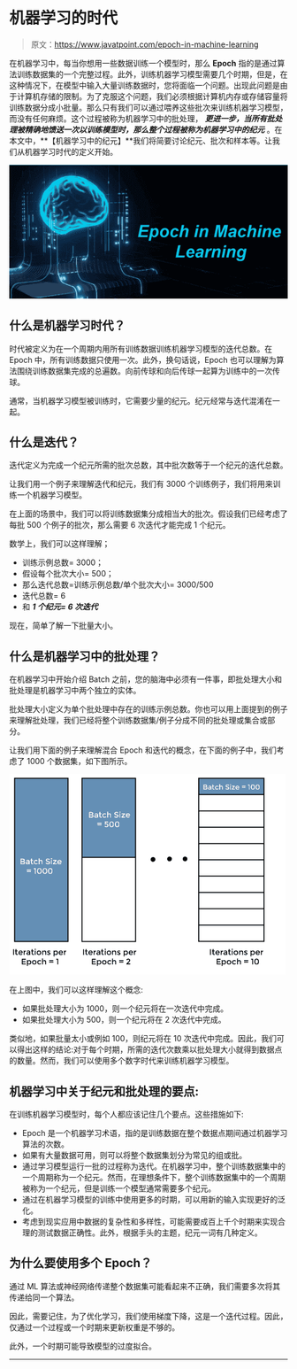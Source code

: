 # 机器学习的时代

> 原文：<https://www.javatpoint.com/epoch-in-machine-learning>

在机器学习中，每当你想用一些数据训练一个模型时，那么 **Epoch** 指的是通过算法训练数据集的一个完整过程。此外，训练机器学习模型需要几个时期，但是，在这种情况下，在模型中输入大量训练数据时，您将面临一个问题。出现此问题是由于计算机存储的限制。为了克服这个问题，我们必须根据计算机内存或存储容量将训练数据分成小批量。那么只有我们可以通过喂养这些批次来训练机器学习模型，而没有任何麻烦。这个过程被称为机器学习中的批处理， ***更进一步，当所有批处理被精确地馈送一次以训练模型时，那么整个过程被称为机器学习中的纪元*** 。在本文中，**【机器学习中的纪元】**我们将简要讨论纪元、批次和样本等。让我们从机器学习时代的定义开始。

![Epoch in Machine Learning](img/909c53063f3d4b58849cb671e5c64377.png)

## 什么是机器学习时代？

时代被定义为在一个周期内用所有训练数据训练机器学习模型的迭代总数。在 Epoch 中，所有训练数据只使用一次。此外，换句话说，Epoch 也可以理解为算法围绕训练数据集完成的总遍数。向前传球和向后传球一起算为训练中的一次传球。

通常，当机器学习模型被训练时，它需要少量的纪元。纪元经常与迭代混淆在一起。

## 什么是迭代？

迭代定义为完成一个纪元所需的批次总数，其中批次数等于一个纪元的迭代总数。

让我们用一个例子来理解迭代和纪元，我们有 3000 个训练例子，我们将用来训练一个机器学习模型。

在上面的场景中，我们可以将训练数据集分成相当大的批次。假设我们已经考虑了每批 500 个例子的批次，那么需要 6 次迭代才能完成 1 个纪元。

数学上，我们可以这样理解；

*   训练示例总数= 3000；
*   假设每个批次大小= 500；
*   那么迭代总数=训练示例总数/单个批次大小= 3000/500
*   迭代总数= 6
*   和 ***1 个纪元= 6 次迭代***

现在，简单了解一下批量大小。

## 什么是机器学习中的批处理？

在机器学习中开始介绍 Batch 之前，您的脑海中必须有一件事，即批处理大小和批处理是机器学习中两个独立的实体。

批处理大小定义为单个批处理中存在的训练示例总数。你也可以用上面提到的例子来理解批处理，我们已经将整个训练数据集/例子分成不同的批处理或集合或部分。

让我们用下面的例子来理解混合 Epoch 和迭代的概念，在下面的例子中，我们考虑了 1000 个数据集，如下图所示。

![Epoch in Machine Learning](img/096172d54b7209e5dd5c8e75b3164e6c.png)

在上图中，我们可以这样理解这个概念:

*   如果批处理大小为 1000，则一个纪元将在一次迭代中完成。
*   如果批处理大小为 500，则一个纪元将在 2 次迭代中完成。

类似地，如果批量太小或例如 100，则纪元将在 10 次迭代中完成。因此，我们可以得出这样的结论:对于每个时期，所需的迭代次数乘以批处理大小就得到数据点的数量。然而，我们可以使用多个数字时代来训练机器学习模型。

## 机器学习中关于纪元和批处理的要点:

在训练机器学习模型时，每个人都应该记住几个要点。这些措施如下:

*   Epoch 是一个机器学习术语，指的是训练数据在整个数据点期间通过机器学习算法的次数。
*   如果有大量数据可用，则可以将整个数据集划分为常见的组或批。
*   通过学习模型运行一批的过程称为迭代。在机器学习中，整个训练数据集中的一个周期称为一个纪元。然而，在理想条件下，整个训练数据集中的一个周期被称为一个纪元，但是训练一个模型通常需要多个纪元。
*   通过在机器学习模型的训练中使用更多的时期，可以用新的输入实现更好的泛化。
*   考虑到现实应用中数据的复杂性和多样性，可能需要成百上千个时期来实现合理的测试数据正确性。此外，根据手头的主题，纪元一词有几种定义。

## 为什么要使用多个 Epoch？

通过 ML 算法或神经网络传递整个数据集可能看起来不正确，我们需要多次将其传递给同一个算法。

因此，需要记住，为了优化学习，我们使用梯度下降，这是一个迭代过程。因此，仅通过一个过程或一个时期来更新权重是不够的。

此外，一个时期可能导致模型的过度拟合。

* * *